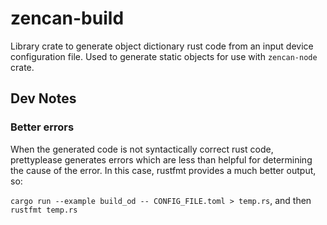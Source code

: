 # zencan-build

Library crate to generate object dictionary rust code from an input device configuration file. Used to generate static objects for use with `zencan-node` crate.

## Dev Notes

### Better errors

When the generated code is not syntactically correct rust code, prettyplease generates errors which
are less than helpful for determining the cause of the error. In this case, rustfmt provides a much
better output, so:

`cargo run --example build_od -- CONFIG_FILE.toml > temp.rs`, and then
`rustfmt temp.rs`